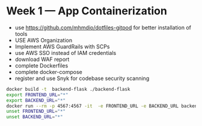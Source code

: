 # Week 1 — App Containerization

- use https://github.com/mhmdio/dotfiles-gitpod for better installation of tools
- USE AWS Organization
- Implement AWS GuardRails with SCPs
- use AWS SSO instead of IAM credentials
- download WAF report
- complete Dockerfiles
- complete docker-compose
- register and use Snyk for codebase security scanning

```bash
docker build -t  backend-flask ./backend-flask
export FRONTEND_URL="*"
export BACKEND_URL="*"
docker run --rm -p 4567:4567 -it  -e FRONTEND_URL -e BACKEND_URL backend-flask
unset FRONTEND_URL="*"
unset BACKEND_URL="*"
```
